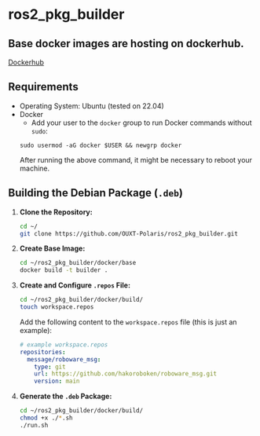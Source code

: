 # ros2_pkg_builder

## Base docker images are hosting on dockerhub.

[Dockerhub](https://hub.docker.com/r/wamvtan/ros2_pkg_builder)

## Requirements
- Operating System: Ubuntu (tested on 22.04)
- Docker
    - Add your user to the `docker` group to run Docker commands without `sudo`:
    ```
    sudo usermod -aG docker $USER && newgrp docker
    ```
    After running the above command, it might be necessary to reboot your machine.

## Building the Debian Package (`.deb`)

1. **Clone the Repository:**
    ```bash
    cd ~/
    git clone https://github.com/OUXT-Polaris/ros2_pkg_builder.git
    ```

2. **Create Base Image:**
    ```bash
    cd ~/ros2_pkg_builder/docker/base
    docker build -t builder .
    ```

3. **Create and Configure `.repos` File:**
    ```bash
    cd ~/ros2_pkg_builder/docker/build/
    touch workspace.repos
    ```
    Add the following content to the `workspace.repos` file (this is just an example):
    ```yaml
    # example workspace.repos
    repositories:
      message/roboware_msg:
        type: git
        url: https://github.com/hakoroboken/roboware_msg.git
        version: main
    ```

4. **Generate the `.deb` Package:**
    ```bash
    cd ~/ros2_pkg_builder/docker/build/
    chmod +x ./*.sh
    ./run.sh
    ```
